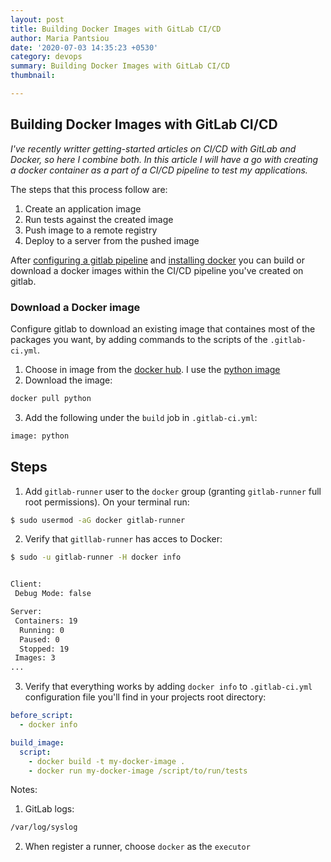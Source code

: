 ```yaml
---
layout: post
title: Building Docker Images with GitLab CI/CD
author: Maria Pantsiou
date: '2020-07-03 14:35:23 +0530'
category: devops
summary: Building Docker Images with GitLab CI/CD
thumbnail:

---
```

## Building Docker Images with GitLab CI/CD

*I've recently writter getting-started articles on CI/CD with GitLab and Docker, so here I combine both. In this article I will have a go with creating a docker container as a part of a CI/CD pipeline to test my applications.*

The steps that this process follow are:

1. Create an application image
2. Run tests against the created image
3. Push image to a remote registry
4. Deploy to a server from the pushed image


After [configuring a gitlab pipeline](https://punchyou.github.io/devops/2020/07/02/ci_cd_gitlab/) and [installing docker](https://punchyou.github.io/devops/2020/07/03/dicker_get_started/#/) you can build or download a docker images within the CI/CD pipeline you've created on gitlab.

### Download a Docker image
Configure gitlab to download an existing image that containes most of the packages you want, by adding commands to the scripts of the `.gitlab-ci.yml`.

1. Choose in image from the [docker hub](https://hub.docker.com). I use the [python image](https://hub.docker.com/_/python)
2. Download the image:
```bash
docker pull python
```
3. Add the following under the `build` job in `.gitlab-ci.yml`:
```bash
image: python
```



## Steps

1. Add `gitlab-runner` user to the `docker` group (granting `gitlab-runner` full root permissions). On your terminal run:

```bash
$ sudo usermod -aG docker gitlab-runner
```

2. Verify that `gitllab-runner` has acces to Docker:

```bash
$ sudo -u gitlab-runner -H docker info


Client:
 Debug Mode: false

Server:
 Containers: 19
  Running: 0
  Paused: 0
  Stopped: 19
 Images: 3
...
```

3. Verify that everything works by adding `docker info` to `.gitlab-ci.yml` configuration file you'll find in your projects root directory:

```yml
before_script:
  - docker info

build_image:
  script:
    - docker build -t my-docker-image .
    - docker run my-docker-image /script/to/run/tests
```

Notes:

1. GitLab logs:
```bash
/var/log/syslog
```
2. When register a runner, choose `docker` as the `executor`
